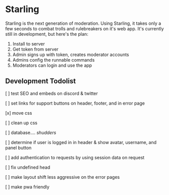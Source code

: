 # Starling
Starling is the next generation of moderation. Using Starling, it takes only a few seconds to combat trolls and rulebreakers on it's web app. 
It's currently still in development, but here's the plan: 

1. Install to server
2. Get token from server
3. Admin signs up with token, creates moderator accounts
4. Admins config the runnable commands
5. Moderators can login and use the app

## Development Todolist
[ ] test SEO and embeds on discord & twitter 

[ ] set links for support buttons on header, footer, and in error page 

[x] move css 

[ ] clean up css 

[ ] database.... *shudders* 

[ ] determine if user is logged in in header & show avatar, username, and panel button 

[ ] add authentication to requests by using session data on request 

[ ] fix undefined head

[ ] make layout shift less aggressive on the error pages

[ ] make pwa friendly